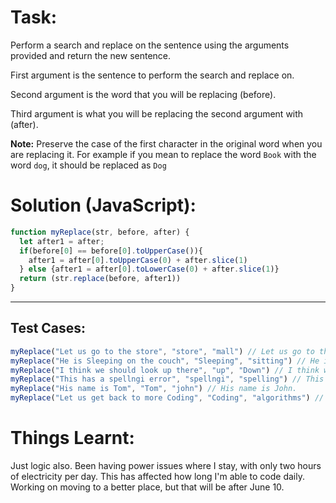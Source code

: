 # Task:
Perform a search and replace on the sentence using the arguments provided and return the new sentence.

First argument is the sentence to perform the search and replace on.

Second argument is the word that you will be replacing (before).

Third argument is what you will be replacing the second argument with (after).

**Note:** Preserve the case of the first character in the original word when you are replacing it. For example if you mean to replace the word `Book` with the word `dog`, it should be replaced as `Dog`
# Solution (JavaScript):
```javascript
function myReplace(str, before, after) {
  let after1 = after;
  if(before[0] == before[0].toUpperCase()){
    after1 = after[0].toUpperCase(0) + after.slice(1)
  } else {after1 = after[0].toLowerCase(0) + after.slice(1)}
  return (str.replace(before, after1))
}
```
-------
## Test Cases:
```javascript
myReplace("Let us go to the store", "store", "mall") // Let us go to the mall.
myReplace("He is Sleeping on the couch", "Sleeping", "sitting") // He is Sitting on the couch.
myReplace("I think we should look up there", "up", "Down") // I think we should look down there.
myReplace("This has a spellngi error", "spellngi", "spelling") // This has a spelling error.
myReplace("His name is Tom", "Tom", "john") // His name is John.
myReplace("Let us get back to more Coding", "Coding", "algorithms") // Let us get back to more Algorithms.
```
# Things Learnt:
Just logic also. Been having power issues where I stay, with only two hours of electricity per day. This has affected how long I'm able to code daily. Working on moving to a better place, but that will be after June 10. 
